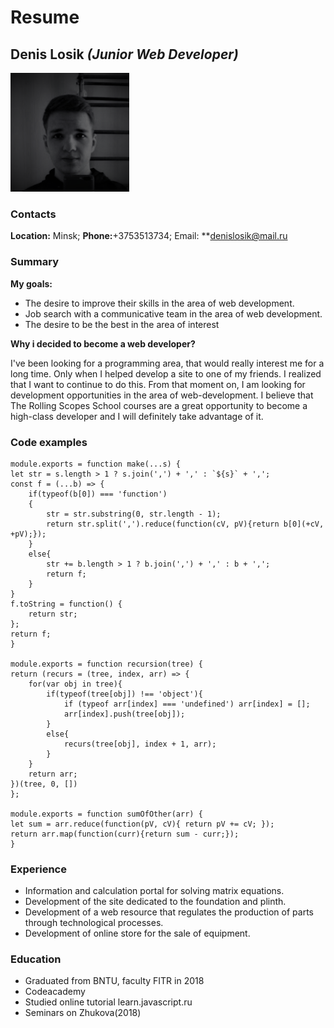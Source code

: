 # Resume
## Denis Losik *(Junior Web Developer)*
![avatar](images/avatar.png) 
### Contacts
**Location:** Minsk; **Phone:**+3753513734; Email: **denislosik@mail.ru
### Summary
**My goals:**
* The desire to improve their skills in the area of web development.
* Job search with a communicative team in the area of web development.
* The desire to be the best in the area of interest

**Why i decided to become a web developer?** 

I've been looking for a programming area, that would really interest me for a long time. Only when I helped develop a site to one of my friends. I realized that I want to continue to do this. From that moment on, I am looking for development opportunities in the area of web-development. I believe that The Rolling Scopes School courses are a great opportunity to become a high-class developer and I will definitely take advantage of it.
### Code examples 

    module.exports = function make(...s) {
    let str = s.length > 1 ? s.join(',') + ',' : `${s}` + ',';
    const f = (...b) => {
        if(typeof(b[0]) === 'function')
        {
            str = str.substring(0, str.length - 1);
            return str.split(',').reduce(function(cV, pV){return b[0](+cV, +pV);});
        }
        else{            
            str += b.length > 1 ? b.join(',') + ',' : b + ',';
            return f;
        }        
    }
    f.toString = function() {
        return str;
    };
    return f;
    } 
    
    module.exports = function recursion(tree) {
    return (recurs = (tree, index, arr) => {
        for(var obj in tree){
            if(typeof(tree[obj]) !== 'object'){
                if (typeof arr[index] === 'undefined') arr[index] = [];
                arr[index].push(tree[obj]);
            }
            else{
                recurs(tree[obj], index + 1, arr);
            } 
        }    
        return arr;
    })(tree, 0, [])
    };
    
    module.exports = function sumOfOther(arr) {
    let sum = arr.reduce(function(pV, cV){ return pV += cV; });
    return arr.map(function(curr){return sum - curr;});
    }

### Experience
* Information and calculation portal for solving matrix equations.
* Development of the site dedicated to the foundation and plinth.
* Development of a web resource that regulates the production of parts through technological processes.
* Development of online store for the sale of equipment.

### Education
* Graduated from BNTU, faculty FITR in 2018
* Codeacademy
* Studied online tutorial learn.javascript.ru
* Seminars on Zhukova(2018)
